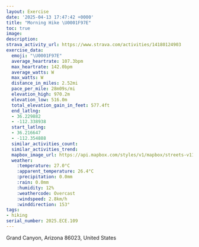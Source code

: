 ```yaml
---
layout: Exercise
date: '2025-04-13 17:47:42 +0000'
title: "Morning Hike \U0001F97E"
toc: true
image:
description:
strava_activity_url: https://www.strava.com/activities/14180124903
exercise_data:
  emoji: "\U0001F97E"
  average_heartrate: 107.3bpm
  max_heartrate: 142.0bpm
  average_watts: W
  max_watts: W
  distance_in_miles: 2.52mi
  pace_per_mile: 28m09s/mi
  elevation_high: 970.2m
  elevation_low: 516.0m
  total_elevation_gain_in_feet: 577.4ft
  end_latlng:
  - 36.229882
  - -112.338938
  start_latlng:
  - 36.216647
  - -112.354888
  similar_activities_count:
  similar_activities_trend:
  mapbox_image_url: https://api.mapbox.com/styles/v1/mapbox/streets-v11/static/path-5+787af2-1.0(qx%60%7CE%7CcwlTWBUE_%40%3FOCCMOE%5BU%40F%5BEIIKEO%5DQWEG%40OACMGIACC%5B%7B%40E_%40K_%40CYBSAIGiAI%5DGOY%5DCOEICUEKYQQa%40SUEcAOq%40GMi%40q%40MI_%40a%40KGWGIEOAKFI%40YKKKIQaAo%40COMWIAGBQKODCJK%40o%40YMMEMSKGMc%40WQ%5Ba%40WEOC%3FCG%40ECQMA%3FOIM%40EEOGKKGOQEAKBOAKCe%40BGEOOGc%40SGSK%40%5DKSGAG%40I%3F%3FOLKFQGCI%40MJGAAGFMAGDIAMMKSCIQ%40OKo%40%40SNc%40Jg%40PUD%3F%3FCHD%40CTAAF%40ILILEBGTW%40ICEM%3FQGMAEICI%40QHS%3FKQWIEIIOWGSIM_%40KEGTMCSUKGIKCOAMGKCM%40OEe%40Be%40VWFIJ%5BLINKDSGK%40GBCAAEGEg%40LKAID_%40EO%40ECGOOIC%40GJMj%40QVYEk%40Ag%40GcAo%40Qe%40Ei%40G%5B%40QES%40aAJk%40%40a%40La%40BSZg%40Pc%40DCFMEa%40Hc%40FMEI%5D%5DCGBe%40%5Dg%40Ku%40Oi%40c%40cACKGOKIk%40_%40YCS%40OHc%40%40WNQBS%3FOFSNMBM%40KCSBOJIPSHIJo%40f%40GP%5BLO%40MAIDU%40UA_%40ZKBCAKHC%3FEOg%40OMPKFOBKE%40%3FKA%5BTWFSEMAECIMYGOIcBFUFKHERo%40Jc%40ZIFWt%40ON%3FFB%40AB%3FONSRm%40HKVOFIb%40KP%3FJ%5BFC%60%40IV%40~%40En%40T%60%40FBC%40GD%40DCBU%3FQA%3FHOXS%5EBHY%40MHIHABEHG%3FCJ%40BE%3FIT%5BJGFCJBTC),pin-s-s+e5b22e(-112.35407,36.21785),pin-s-f+89ae00(-112.33984000000004,36.231179999999966)/auto/800x800?access_token=pk.eyJ1Ijoiam9zaGJlY2ttYW4iLCJhIjoiY205eWR2aDd1MWZ6djJrbXc4a3M0bWZleiJ9.XiG9OWkNcZk2QzjJbxLB4A
  weather:
    :temperature: 27.0°C
    :apparent_temperature: 26.4°C
    :precipitation: 0.0mm
    :rain: 0.0mm
    :humidity: 12%
    :weathercode: Overcast
    :windspeed: 2.8km/h
    :winddirection: 153°
tags:
- hiking
serial_number: 2025.ECE.109
---
```

Grand Canyon, Arizona 86023, United States
